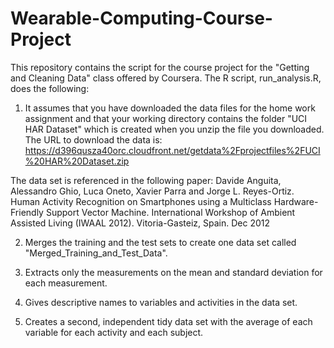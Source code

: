 Wearable-Computing-Course-Project
=================================
This repository contains the script for the course project for the "Getting and Cleaning Data" class offered by Coursera.  The R script, run_analysis.R, does the following:

1) It assumes that you have downloaded the data files for the home work assignment
   and that your working directory contains the folder "UCI HAR Dataset" which 
   is created when you unzip the file you downloaded.  
   The URL to download the data is: 
   https://d396qusza40orc.cloudfront.net/getdata%2Fprojectfiles%2FUCI%20HAR%20Dataset.zip
   
The data set is referenced in the following paper:
Davide Anguita, Alessandro Ghio, Luca Oneto, Xavier Parra and Jorge L. Reyes-Ortiz. Human Activity Recognition on   Smartphones using a Multiclass Hardware-Friendly Support Vector Machine. International Workshop of Ambient Assisted Living (IWAAL 2012). Vitoria-Gasteiz, Spain. Dec 2012

2) Merges the training and the test sets to create one data set called 
   "Merged_Training_and_Test_Data".

3) Extracts only the measurements on the mean and standard deviation for each measurement.

4) Gives descriptive names to variables and activities in the data set.

5) Creates a second, independent tidy data set with the average of each variable 
   for each activity and each subject.

